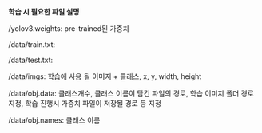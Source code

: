 **학습 시 필요한 파일 설명**

/yolov3.weights: pre-trained된 가중치


/data/train.txt:


/data/test.txt:


/data/imgs: 학습에 사용 될 이미지 + 클래스, x, y, width, height


/data/obj.data: 클래스개수, 클래스 이름이 담긴 파일의 경로, 학습 이미지 폴더 경로 지정, 학습 진행시 가중치 파일이 저장될 경로 등 지정


/data/obj.names: 클래스 이름




